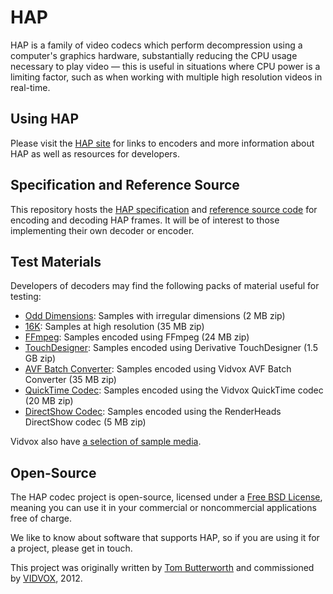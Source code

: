 HAP
====

HAP is a family of video codecs which perform decompression using a computer's graphics hardware, substantially reducing the CPU usage necessary to play video — this is useful in situations where CPU power is a limiting factor, such as when working with multiple high resolution videos in real-time.


Using HAP
----

Please visit the [HAP site](http://hap.video) for links to encoders and more information about HAP as well as resources for developers.


Specification and Reference Source
----

This repository hosts the [HAP specification](https://github.com/Vidvox/hap/tree/master/documentation) and [reference source code](https://github.com/Vidvox/hap/tree/master/source) for encoding and decoding HAP frames. It will be of interest to those implementing their own decoder or encoder.


Test Materials
----

Developers of decoders may find the following packs of material useful for testing:

 * [Odd Dimensions](https://s3.amazonaws.com/vidvox/hap/Hap_Test_Odd_Dimensions.zip): Samples with irregular dimensions (2 MB zip)
 * [16K](https://s3.amazonaws.com/vidvox/hap/Hap_Test_16K.zip): Samples at high resolution (35 MB zip)
 * [FFmpeg](https://s3.amazonaws.com/vidvox/hap/Hap_Test_FFmpeg.zip): Samples encoded using FFmpeg (24 MB zip)
 * [TouchDesigner](https://s3.amazonaws.com/vidvox/hap/Hap_Test_Derivative_TouchDesigner.zip): Samples encoded using Derivative TouchDesigner (1.5 GB zip)
 * [AVF Batch Converter](https://s3.amazonaws.com/vidvox/hap/Hap_Test_Vidvox_AVF_Batch_Converter.zip): Samples encoded using Vidvox AVF Batch Converter (35 MB zip)
 * [QuickTime Codec](https://s3.amazonaws.com/vidvox/hap/Hap_Test_Vidvox_QuickTime_Codec.zip): Samples encoded using the Vidvox QuickTime codec (20 MB zip)
 * [DirectShow Codec](https://s3.amazonaws.com/vidvox/hap/Hap_Test_RenderHeads_DirectShow_Codec.zip): Samples encoded using the RenderHeads DirectShow codec (5 MB zip)

 Vidvox also have [a selection of sample media](https://docs.vidvox.net/vdmx_sample_media.html#media-files).


Open-Source
----

The HAP codec project is open-source, licensed under a [Free BSD License](https://github.com/vidvox/hap/blob/master/LICENSE), meaning you can use it in your commercial or noncommercial applications free of charge.

We like to know about software that supports HAP, so if you are using it for a project, please get in touch.

This project was originally written by [Tom Butterworth](http://kriss.cx/tom/) and commissioned by [VIDVOX](http://www.vidvox.net), 2012.
